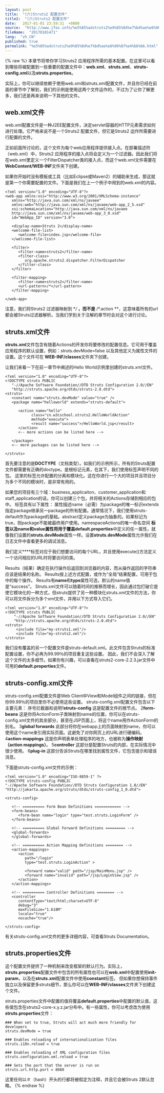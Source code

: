 ```yaml
---
layout: post
title:  "(六)Struts2 配置文件"
title2:  "(六)Struts2 配置文件"
date:   2017-01-01 23:59:31  +0800
source:  "http://www.jfox.info/%e5%85%adstruts2%e9%85%8d%e7%bd%ae%e6%96%87%e4%bb%b6.html"
fileName:  "20170101471"
lang:  "zh_CN"
published: true
permalink: "%e5%85%adstruts2%e9%85%8d%e7%bd%ae%e6%96%87%e4%bb%b6.html"
---
```

{% raw %}
本章节将带你学习Struts2 应用程序所需的基本配置。在这里可以看到哪些将被配置到一些重要的配置文件中：**web.xml**、**struts.xml**、**struts-config.xml**以及**struts.properties**。

实际上，你可以继续依赖于使用web.xml和struts.xml配置文件，并且你已经在前面的章节中了解到，我们的示例是使用这两个文件运作的，不过为了让你了解更多，我们还是再来说明一下其他的文件。

## web.xml文件
 

  web.xml配置文件是一种J2EE配置文件，决定servlet容器的HTTP元素需求如何进行处理。它严格来说不是一个Struts2 配置文件，但它是Struts2 运作所需要进行配置的文件。 
 

正如前面所讨论的，这个文件为每个web应用程序提供接入点。在部署描述符（web.xml）中，Struts2 应用程序的接入点将会定义为一个过滤器。因此我们将在web.xml里定义一个FilterDispatcher类的接入点，而这个web.xml文件需要在**WebContent/WEB-INF**文件夹下创建。

如果你开始时没有模板或工具（比如Eclipse或Maven2）的辅助来生成，那这就是第一个你需要配置的文件。下面是我们在上一个例子中用到的web.xml的内容。

    <?xml version="1.0" encoding="UTF-8"?>
    <web-app xmlns:xsi="http://www.w3.org/2001/XMLSchema-instance"
       xmlns="http://java.sun.com/xml/ns/javaee" 
       xmlns:web="http://java.sun.com/xml/ns/javaee/web-app_2_5.xsd"
       xsi:schemaLocation="http://java.sun.com/xml/ns/javaee 
       http://java.sun.com/xml/ns/javaee/web-app_3_0.xsd"
       id="WebApp_ID" version="3.0">
       
       <display-name>Struts 2</display-name>
       <welcome-file-list>
          <welcome-file>index.jsp</welcome-file>
       </welcome-file-list>
       
       <filter>
          <filter-name>struts2</filter-name>
          <filter-class>
             org.apache.struts2.dispatcher.FilterDispatcher
          </filter-class>
       </filter>
    
       <filter-mapping>
          <filter-name>struts2</filter-name>
          <url-pattern>/*</url-pattern>
       </filter-mapping>
    
    </web-app>
    

注意，我们将Struts2 过滤器映射到 **/* **，而不是** /*.action **，这意味着所有的url都会被Struts过滤器解析。当我们学到关于注解的章节时会对这个进行讨论。

## struts.xml文件
**struts.xml**文件包含有随着Actions的开发你将要修改的配置信息。它可用于覆盖应用程序的默认设置，例如：struts.devMode=false 以及其他定义为属性文件的设置。这个文件可在 
 **WEB-INF/classes**文件夹下创建。 
 

  让我们来看一下在前一章节中阐述的Hello World示例里创建的struts.xml文件。 
 

    <?xml version="1.0" encoding="UTF-8"?>
    <!DOCTYPE struts PUBLIC
       "-//Apache Software Foundation//DTD Struts Configuration 2.0//EN"
       "http://struts.apache.org/dtds/struts-2.0.dtd">
    <struts>
       <constant name="struts.devMode" value="true" />
       <package name="helloworld" extends="struts-default">
         
          <action name="hello" 
                class="cn.w3cschool.struts2.HelloWorldAction" 
                method="execute">
                <result name="success">/HelloWorld.jsp</result>
          </action>
          <-- more actions can be listed here -->
    
       </package>
       <-- more packages can be listed here -->
    
    </struts>
    

首先要注意的是**DOCTYPE**（文档类型）。如我们的示例所示，所有的Struts配置文件都需要有正确的doctype。<struts>是根标记元素，在其下，我们使用<package>标签声明不同的包。 这里的<package>标签允许配置的分离和模块化。这在你进行一个大的项目并且项目分为多个不同的模块时，是非常有用的。

如果您的项目有三个域：business_applicaiton、customer_application和staff_application的话，你可以创建三个包，并将相关的Actions存储到相应的包中。 <package>标签具有以下属性：
属性描述name（必需）为package的唯一标识extends指定package继承另一package的所有配置。通常情况下，我们使用struts-default作为package的基础。abstract定义package为抽象的。如果标记为true，则package不能被最终用户使用。namespaceActions的唯一命名空间
**<constant>**标签以及name和value属性将用于覆盖**default.properties**中定义的任一属性，就像我们设置的**struts.devMode**属性一样。设置**struts.devMode**属性允许我们在日志文件中查看更多的调试消息。

我们定义**<action>**标签对应于我们想要访问的每个URL，并且使用execute()方法定义一个访问相应的URL时将要访问的类。

Results（结果）确定在执行操作后返回到浏览器的内容，而从操作返回的字符串应该是结果的名称。 Results按上述方式配置，或作为“全局”结果配置，可用于包中的每个操作。 Results有**name**和**type**属性可选，默认的name值是“success”。
Struts.xml文件可以随着时间的推移而增长，因此通过包打破它是使它模块化的一种方式，但struts提供了另一种模块化struts.xml文件的方法，你可以将文件拆分为多个xml文件，并用以下方式导入它们。

    <?xml version="1.0" encoding="UTF-8"?>
    <!DOCTYPE struts PUBLIC
        "-//Apache Software Foundation//DTD Struts Configuration 2.0//EN"
        "http://struts.apache.org/dtds/struts-2.0.dtd">
    <struts>
         <include file="my-struts1.xml"/>
         <include file="my-struts2.xml"/>
    </struts>
    

我们没有覆盖的另一个配置文件是struts-default.xml。此文件包含Struts的标准配置设置，你不必再为99.99％的项目重复这些设置。 因此，我们不会深入了解这个文件的太多细节。如果你有兴趣，可以查看在struts2-core-2.2.3.jar文件中可用的**default.properties**文件。

## struts-config.xml文件

struts-config.xml配置文件是Web Client中View和Model组件之间的链接，但在你99.99％的项目里你不必使用这些设置。 struts-config.xml配置文件包含以下主要元素：
序号拦截器和说明1**struts-config**
这是配置文件的根节点。
2**form-beans**
这是你将ActionForm子类映射到name的位置，你可以在struts-config.xml文件的其余部分，甚至在JSP页面上，将这个name用作ActionForm的别名。
3**global forwards**
此部分将你在webapp上的页面映射到name，你可以使用这个name来引用实际页面。这避免了对你网页上的URL进行硬编码。
4**action-mappings**
这是你声明表单处理程序的地方，也被称为**操作映射（action mappings）**。
5**controller**
这部分是配置Struts的内部，在实际情况中很少使用。
6**plug-in**
这部分告诉Struts在哪里找到属性文件，它包含提示和错误消息。

下面是struts-config.xml文件的示例：

    <?xml version="1.0" encoding="ISO-8859-1" ?>
    <!DOCTYPE struts-config PUBLIC
    "-//Apache Software Foundation//DTD Struts Configuration 1.0//EN"
    "http://jakarta.apache.org/struts/dtds/struts-config_1_0.dtd">
    
    <struts-config>
    
       <!-- ========== Form Bean Definitions ============ -->
       <form-beans>
          <form-bean name="login" type="test.struts.LoginForm" />
       </form-beans>
    
       <!-- ========== Global Forward Definitions ========= -->
       <global-forwards>
       </global-forwards>
    
       <!-- ========== Action Mapping Definitions ======== -->
       <action-mappings>
          <action
             path="/login"
             type="test.struts.LoginAction" >
    
             <forward name="valid" path="/jsp/MainMenu.jsp" />
             <forward name="invalid" path="/jsp/LoginView.jsp" />
          </action>
       </action-mappings>
    
       <!-- ========== Controller Definitions ======== -->
       <controller 
          contentType="text/html;charset=UTF-8"
          debug="3"
          maxFileSize="1.618M"
          locale="true"
          nocache="true"/>
    
    </struts-config>
    

有关struts-config.xml文件的更多详细内容，可查看Struts Documentation。

## struts.properties文件

这个配置文件提供了一种机制来改变框架的默认行为。实际上，**struts.properties**配置文件中包含的所有属性也可以在**web.xml**中配置使用**init-param**，以及在**struts.xml**配置文件中使用**constant**标签。 但如果你想保持事件独立以及保留更多struts细节，那么你可以在**WEB-INF/classes**文件夹下创建这个文件。

struts.properties文件中配置的值将覆盖**default.properties**中配置的默认值，这些值包含在struts2-core-x.y.z.jar分布中。有一些属性，你可以考虑改为使用**struts.properties**文件：

    ### When set to true, Struts will act much more friendly for developers
    struts.devMode = true
    
    ### Enables reloading of internationalization files
    struts.i18n.reload = true
    
    ### Enables reloading of XML configuration files
    struts.configuration.xml.reload = true
    
    ### Sets the port that the server is run on
    struts.url.http.port = 8080
    

这里任何以＃（hash）开头的行都将被假定为注释，并且它会被Struts 2默认忽略。
{% endraw %}
